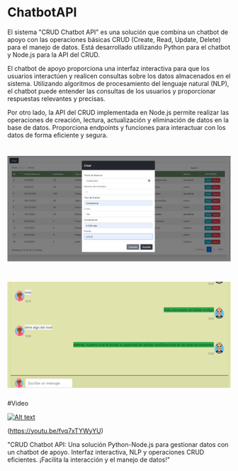 # ChatbotAPI
El sistema "CRUD Chatbot API" es una solución que combina un chatbot de apoyo con las operaciones básicas CRUD (Create, Read, Update, Delete) para el manejo de datos. Está desarrollado utilizando Python para el chatbot y Node.js para la API del CRUD.

El chatbot de apoyo proporciona una interfaz interactiva para que los usuarios interactúen y realicen consultas sobre los datos almacenados en el sistema. Utilizando algoritmos de procesamiento del lenguaje natural (NLP), el chatbot puede entender las consultas de los usuarios y proporcionar respuestas relevantes y precisas.

Por otro lado, la API del CRUD implementada en Node.js permite realizar las operaciones de creación, lectura, actualización y eliminación de datos en la base de datos. Proporciona endpoints y funciones para interactuar con los datos de forma eficiente y segura.

![Image text](https://github.com/pfr2102/ChatbotAPI/blob/main/img/Captura.PNG)
=======
![Image text](https://github.com/pfr2102/ChatbotAPI/blob/main/img/lol.PNG)
=======
#Video

[![Alt text](https://i9.ytimg.com/vi_webp/fvq7xTYWyYU/mq2.webp?sqp=CIjd-6MG-oaymwEmCMACELQB8quKqQMa8AEB-AH-CYAC0AWKAgwIABABGEggZShIMA8=&rs=AOn4CLAWcUk1o7qOQKeq4O67rzwIcpLIoQ)](https://youtu.be/fvq7xTYWyYU)

(https://youtu.be/fvq7xTYWyYU)

"CRUD Chatbot API: Una solución Python-Node.js para gestionar datos con un chatbot de apoyo. Interfaz interactiva, NLP y operaciones CRUD eficientes. ¡Facilita la interacción y el manejo de datos!"
